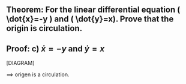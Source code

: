 ## Theorem: For the linear differential equation \( \dot{x}=-y \) and \( \dot{y}=x). Prove that the origin is circulation.


## Proof: c) $\dot{x} = -y$ and $\dot{y} = x$

[DIAGRAM]

$\implies$ origen is a circulation. 
